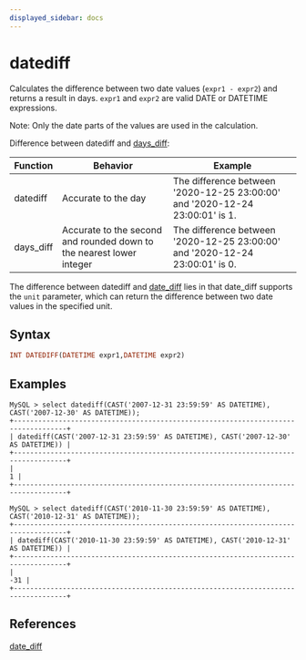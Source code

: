 ```yaml
---
displayed_sidebar: docs
---
```


# datediff

Calculates the difference between two date values (`expr1 - expr2`) and returns a result in days. `expr1` and `expr2` are valid DATE or DATETIME expressions.

Note: Only the date parts of the values are used in the calculation.

Difference between datediff and [days_diff](./days_diff.md):

|Function|Behavior|Example|
|---|---|---|
|datediff|Accurate to the day|The difference between '2020-12-25 23:00:00' and '2020-12-24 23:00:01' is 1.|
|days_diff|Accurate to the second and rounded down to the nearest lower integer|The difference between '2020-12-25 23:00:00' and '2020-12-24 23:00:01' is 0.|

The difference between datediff and [date_diff](./date_diff.md) lies in that date_diff supports the `unit` parameter, which can return the difference between two date values in the specified unit.

## Syntax

```Haskell
INT DATEDIFF(DATETIME expr1,DATETIME expr2)
```

## Examples

```Plain Text
MySQL > select datediff(CAST('2007-12-31 23:59:59' AS DATETIME), CAST('2007-12-30' AS DATETIME));
+-----------------------------------------------------------------------------------+
| datediff(CAST('2007-12-31 23:59:59' AS DATETIME), CAST('2007-12-30' AS DATETIME)) |
+-----------------------------------------------------------------------------------+
|                                                                                 1 |
+-----------------------------------------------------------------------------------+

MySQL > select datediff(CAST('2010-11-30 23:59:59' AS DATETIME), CAST('2010-12-31' AS DATETIME));
+-----------------------------------------------------------------------------------+
| datediff(CAST('2010-11-30 23:59:59' AS DATETIME), CAST('2010-12-31' AS DATETIME)) |
+-----------------------------------------------------------------------------------+
|                                                                               -31 |
+-----------------------------------------------------------------------------------+
```

## References

[date_diff](./date_diff.md)
